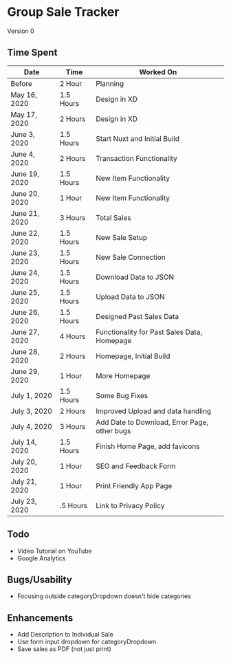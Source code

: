 # Group Sale Tracker

Version 0

## Time Spent

| Date          | Time      | Worked On                                    |
| ------------- | --------- | -------------------------------------------- |
| Before        | 2 Hour    | Planning                                     |
| May 16, 2020  | 1.5 Hours | Design in XD                                 |
| May 17, 2020  | 2 Hours   | Design in XD                                 |
| June 3, 2020  | 1.5 Hours | Start Nuxt and Initial Build                 |
| June 4, 2020  | 2 Hours   | Transaction Functionality                    |
| June 19, 2020 | 1.5 Hours | New Item Functionality                       |
| June 20, 2020 | 1 Hour    | New Item Functionality                       |
| June 21, 2020 | 3 Hours   | Total Sales                                  |
| June 22, 2020 | 1.5 Hours | New Sale Setup                               |
| June 23, 2020 | 1.5 Hours | New Sale Connection                          |
| June 24, 2020 | 1.5 Hours | Download Data to JSON                        |
| June 25, 2020 | 1.5 Hours | Upload Data to JSON                          |
| June 26, 2020 | 1.5 Hours | Designed Past Sales Data                     |
| June 27, 2020 | 4 Hours   | Functionality for Past Sales Data, Homepage  |
| June 28, 2020 | 2 Hours   | Homepage, Initial Build                      |
| June 29, 2020 | 1 Hour    | More Homepage                                |
| July 1, 2020  | 1.5 Hours | Some Bug Fixes                               |
| July 3, 2020  | 2 Hours   | Improved Upload and data handling            |
| July 4, 2020  | 3 Hours   | Add Date to Download, Error Page, other bugs |
| July 14, 2020 | 1.5 Hours | Finish Home Page, add favicons               |
| July 20, 2020 | 1 Hour    | SEO and Feedback Form                        |
| July 21, 2020 | 1 Hour    | Print Friendly App Page                      |
| July 23, 2020 | .5 Hours  | Link to Privacy Policy                       |

## Todo

- Video Tutorial on YouTube
- Google Analytics

## Bugs/Usability

- Focusing outside categoryDropdown doesn't hide categories

## Enhancements

- Add Description to Individual Sale
- Use form input dropdown for categoryDropdown
- Save sales as PDF (not just print)
